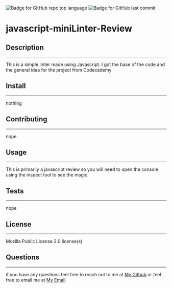 ![Badge for GitHub repo top language](https://img.shields.io/github/languages/top/tylerdahl123/javascript-miniLinter-review?style=flat&logo=appveyor) ![Badge for GitHub last commit](https://img.shields.io/github/last-commit/tylerdahl123/javascript-miniLinter-review?style=flat&logo=appveyor) 

# javascript-miniLinter-Review
## Description
 ---
 
 This is a simple linter made using Javascript. I got the base of the code and the general idea for the project from Codecademy
## Install 
---

 nothing 
## Contributing 
---

 nope 
## Usage 
---

 This is primarily a javascript review so you will need to open the console using the inspect tool to see the magic.  
## Tests
---

 nope
## License 
---

 Mozilla Public License 2.0 license(s) 
## Questions 
---

  if you have any questions feel free to reach out to me at [My Github](https://github.com/tylerdahl123) or feel free to email me at [My Email](dahlgren15@gmail.com) 
    